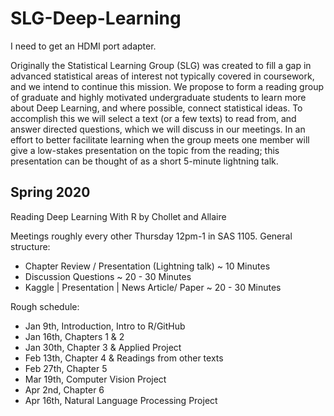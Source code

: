# SLG-Deep-Learning

I need to get an HDMI port adapter.

Originally the Statistical Learning Group (SLG) was created to fill a gap in advanced statistical areas of interest not typically covered in coursework, and we intend to continue this mission. We propose to form a reading group of graduate and highly motivated undergraduate students to learn more about Deep Learning, and where possible, connect statistical ideas. To accomplish this we will select a text (or a few texts) to read from, and answer directed questions, which we will discuss in our meetings. In an effort to better facilitate learning when the group meets one member will give a low-stakes presentation on the topic from the reading; this presentation can be thought of as a short 5-minute lightning talk. 


## Spring 2020  

Reading Deep Learning With R by Chollet and Allaire

Meetings roughly every other Thursday 12pm-1 in SAS 1105.  General structure:  

- Chapter Review / Presentation (Lightning talk) ~ 10 Minutes  
- Discussion Questions ~ 20 - 30 Minutes  
- Kaggle | Presentation | News Article/ Paper ~ 20 - 30 Minutes  

Rough schedule:  

- Jan 9th, Introduction, Intro to R/GitHub 
- Jan 16th, Chapters 1 & 2
- Jan 30th, Chapter 3 & Applied Project
- Feb 13th, Chapter 4 & Readings from other texts
- Feb 27th, Chapter 5
- Mar 19th, Computer Vision Project
- Apr 2nd, Chapter 6
- Apr 16th, Natural Language Processing Project  
